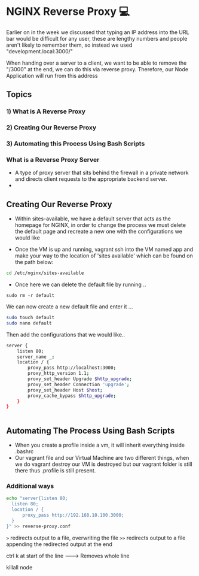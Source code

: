 # NGINX Reverse Proxy :computer:

Earlier on in the week we discussed that typing an IP address into the URL bar would be difficult for any user,
these are lengthy numbers and people aren't likely to remember them, so instead we used "development.local:3000/"

When handing over a server to a client, we want to be able to remove the "/3000" at the end, we can do this via
reverse proxy. Therefore, our Node Application will run from this address

## Topics

### 1) What is A Reverse Proxy

### 2) Creating Our Reverse Proxy

### 3) Automating this Process Using Bash Scripts



### What is a Reverse Proxy Server

- A type of proxy server that sits behind the firewall in a private network and directs client requests to the appropriate
backend server.
- 



## Creating Our Reverse Proxy

- Within sites-available, we have a default server that acts as the homepage for NGINX, in order to change the process we must
delete the default page and recreate a new one with the configurations we would like

- Once the VM is up and running, vagrant ssh into the VM named app and make your way to the location of 'sites available'
which can be found on the path below:

```bash
cd /etc/nginx/sites-available
```

- Once here we can delete the default file by running ..
```
sudo rm -r default
```
We can now create a new default file and enter it ... 

```bash
sudo touch default
sudo nano default
```
Then add the configurations that we would like..

```bash
server {
    listen 80;
    server_name _;
    location / {
        proxy_pass http://localhost:3000;
        proxy_http_version 1.1;
        proxy_set_header Upgrade $http_upgrade;
        proxy_set_header Connection 'upgrade';
        proxy_set_header Host $host;
        proxy_cache_bypass $http_upgrade;
    }
}

```

```bash

```

## Automating The Process Using Bash Scripts


- When you create a profile inside a vm, it will inherit everything inside .bashrc
- Our vagrant file and our Virtual Machine are two different things, when we do vagrant destroy
our VM is destroyed but our vagrant folder is still there
thus .profile is still present.












### Additional ways
```bash
echo "server{listen 80;
  listen 80;
  location / {
      proxy_pass http://192.168.10.100.3000;
  }
}" >> reverse-proxy.conf
```

``` > ``` redirects output to a file, overwriting the file
``` >> ``` redirects output to a file appending the redirected output at the end

ctrl k at start of the line ---> Removes whole line


killall node